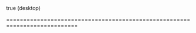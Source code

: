 <!--merge--><!--/merge-->
<!--default-->true (desktop)<!--/default-->
===========================================================================
